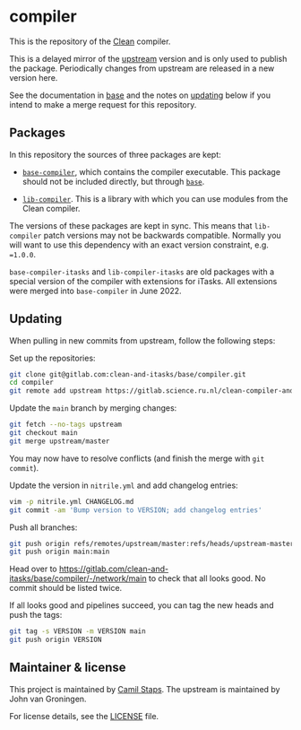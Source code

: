 # compiler

This is the repository of the [Clean][] compiler.

This is a delayed mirror of the [upstream][] version and is only used to
publish the package. Periodically changes from upstream are released in a new
version here.

See the documentation in [base][] and the notes on [updating](#updating) below
if you intend to make a merge request for this repository.

## Packages

In this repository the sources of three packages are kept:

- [`base-compiler`][base-compiler], which contains the compiler executable.
  This package should not be included directly, but through [`base`][base].

- [`lib-compiler`][lib-compiler]. This is a library with which you can use
  modules from the Clean compiler.

The versions of these packages are kept in sync. This means that `lib-compiler`
patch versions may not be backwards compatible. Normally you will want to use
this dependency with an exact version constraint, e.g. `=1.0.0`.

`base-compiler-itasks` and `lib-compiler-itasks` are old packages with a
special version of the compiler with extensions for iTasks. All extensions were
merged into `base-compiler` in June 2022.

## Updating

When pulling in new commits from upstream, follow the following steps:

Set up the repositories:

```bash
git clone git@gitlab.com:clean-and-itasks/base/compiler.git
cd compiler
git remote add upstream https://gitlab.science.ru.nl/clean-compiler-and-rts/compiler.git
```

Update the `main` branch by merging changes:

```bash
git fetch --no-tags upstream
git checkout main
git merge upstream/master
```

You may now have to resolve conflicts (and finish the merge with `git commit`).

Update the version in `nitrile.yml` and add changelog entries:

```bash
vim -p nitrile.yml CHANGELOG.md
git commit -am 'Bump version to VERSION; add changelog entries'
```

Push all branches:

```bash
git push origin refs/remotes/upstream/master:refs/heads/upstream-master
git push origin main:main
```

Head over to https://gitlab.com/clean-and-itasks/base/compiler/-/network/main
to check that all looks good. No commit should be listed twice.

If all looks good and pipelines succeed, you can tag the new heads and push the
tags:

```bash
git tag -s VERSION -m VERSION main
git push origin VERSION
```

## Maintainer & license

This project is maintained by [Camil Staps][].
The upstream is maintained by John van Groningen.

For license details, see the [LICENSE](/LICENSE) file.

[base]: https://clean-lang.org/pkg/base/
[base-compiler]: https://clean-lang.org/pkg/base-compiler/
[Camil Staps]: https://camilstaps.nl
[Clean]: https://clean-lang.org/
[itasks]: https://gitlab.com/clean-and-itasks/base/compiler/-/tree/itasks
[lib-compiler]: https://clean-lang.org/pkg/lib-compiler/
[main]: https://gitlab.com/clean-and-itasks/base/compiler/-/tree/main
[upstream]: https://gitlab.com/clean-compiler-and-rts/compiler

